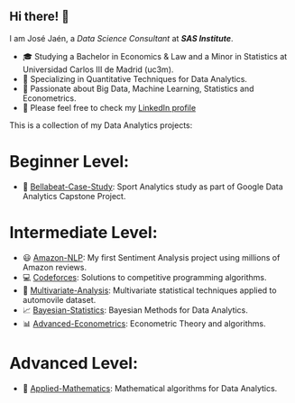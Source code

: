 ## Hi there! 👋

I am José Jaén, a *Data Science Consultant* at ***SAS Institute***.

- :mortar_board: Studying a Bachelor in Economics & Law and a Minor in Statistics at Universidad Carlos III de Madrid (uc3m).
- 🔭 Specializing in Quantitative Techniques for Data Analytics.
- 🤔 Passionate about Big Data, Machine Learning, Statistics and Econometrics.
- 💬 Please feel free to check my [LinkedIn profile](https://www.linkedin.com/in/jose-jaen/)

This is a collection of my Data Analytics projects:

# Beginner Level:

- :runner: [Bellabeat-Case-Study](https://github.com/jose-jaen/Bellabeat-Case-Study): Sport Analytics study as part of Google Data Analytics Capstone Project.


# Intermediate Level:

- :smiley: [Amazon-NLP](https://github.com/jose-jaen/Amazon-NLP): My first Sentiment Analysis project using millions of Amazon reviews.
- :computer: [Codeforces](https://github.com/jose-jaen/Codeforces): Solutions to competitive programming algorithms.
- :car: [Multivariate-Analysis](https://github.com/jose-jaen/Multivariate-Analysis): Multivariate statistical techniques applied to automovile dataset.
- :chart_with_upwards_trend: [Bayesian-Statistics](https://github.com/jose-jaen/Bayesian-Statistics): Bayesian Methods for Data Analytics.
- :bar_chart: [Advanced-Econometrics](https://github.com/jose-jaen/Advanced-Econometrics): Econometric Theory and algorithms. 

# Advanced Level:

- :triangular_ruler: [Applied-Mathematics](https://github.com/jose-jaen/Applied-Mathematics): Mathematical algorithms for Data Analytics.
